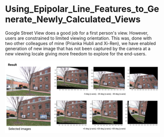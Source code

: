 # Using_Epipolar_Line_Features_to_Generate_Newly_Calculated_Views
Google Street View does a good job for a first person's view. However, users are constrained to limited viewing orientation. This was, done with two other colleagues of mine (Prianka Hubli and Xi-Ren), we have enabled generation of new image that has not been captured by the camera at a new viewing locale giving more freedom to explore for the end-users.

![Screenshot](epipolarresult.png)
